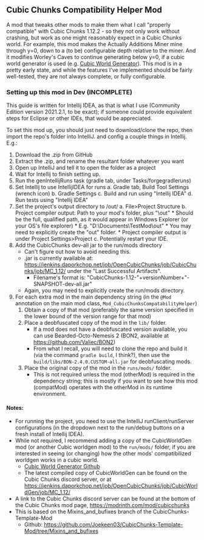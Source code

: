 ## Cubic Chunks Compatibility Helper Mod

A mod that tweaks other mods to make them what I call "properly compatible" with Cubic Chunks 1.12.2 - so
they not only work without crashing, but work as one might reasonably expect in a Cubic Chunks world.
For example, this mod makes the Actually Additions Miner mine through y=0, down to a (to be) configurable
depth relative to the miner. And it modifies Worley's Caves to continue generating below y=0, if a
cubic world generator is used (e.g. [Cubic World Generator](https://github.com/OpenCubicChunks/CubicWorldGen)).
This mod is in a pretty early state, and while the features I've implemented should be fairly well-tested,
they are not always complete, or fully configurable.

### Setting up this mod in Dev (INCOMPLETE)

This guide is written for Intellij IDEA, as that is what I use (Community Edition version 2021.2.1, to be exact); if someone could provide equivalent steps
  for Eclipse or other IDEs, that would be appreciated.

To set this mod up, you should just need to download/clone the repo, then import the repo's folder into IntelliJ. and config a couple things in Intellij.
E.g.:
1. Download the .zip from GitHub
2. Extract the .zip, and rename the resultant folder whatever you want
3. Open up IntelliJ and tell it to open the folder as a project
4. Wait for Intellij to finish setting up.
5. Run the genIntellijRuns task (gradle tab, under Tasks/forgegradleruns)
6. Set Intellij to use IntellijIDEA for runs
    a. Gradle tab, Build Tool Settings (wrench icon)
    b. Gradle Settings
    c. Build and run using "Intellij IDEA"
    d. Run tests using "Intellij IDEA"
7. Set the project's output directory to /out/
    a. File>Project Structure
    b. Project compiler output: Path to your mod's folder, plus "\out"
        * Should be the full, qualified path, as it would appear in Windows Explorer (or your OS's file explorer)
        * E.g. "D:\Documents\TestMod\out"
        * You may need to explicitly create the "out" folder.
        * Project compiler output is under Project Settings>Project
    c. Potentially restart your IDE.
8. Add the CubicChunks dev-all jar to the run/mods directory
    * Can't figure out how to avoid needing this.
    * .jar is currently available at: https://jenkins.daporkchop.net/job/OpenCubicChunks/job/CubicChunks/job/MC_1.12/ under the "Last Successful Artifacts".
        * Filename's format is: "CubicChunks-1.12-"+versionNumber+"-SNAPSHOT-dev-all.jar"
    * Again, you may need to explicitly create the run/mods directory.
9. For each extra mod in the main dependency string (in the `@Mod` annotation on the main mod
   class, `Mod_CubicChunksCompatabilityHelper`)
   1. Obtain a copy of that mod (preferably the same version specified in the lower bound of the
      version range for that mod)
   2. Place a deobfuscated copy of the mod in the `lib/` folder.
      * If a mod does not have a deobfuscated version available, you can use Bearded-Octo-Nemesis 2 (BON2, available at https://github.com/Valiec/BON2)
      * From what I recall, you will need to clone the repo and build it (via the
        command `gradle build`, I think?), then use the `build/libs/BON-2.4.0.CUSTOM-all.jar` for
        deobfuscating mods.
   3. Place the original copy of the mod in the `runs/mods/` folder.
      * This is not required unless the mod (otherMod) is required in the dependency string; this is mostly if you want
        to see how this mod (compatMod) operates with the otherMod in its runtime environment.

#### Notes:

* For running the project, you need to use the IntelliJ runClient/runServer configurations (in the
  dropdown next to the run/debug buttons on a fresh install of Intellij IDEA).
* While not required, I recommend adding a copy of the CubicWorldGen mod (or another Cubic worldgen mod)
  to the `run/mods/` folder, if you are interested in seeing (or changing) how the other mods' compatibilized
  worldgen works in a cubic world.
  * [Cubic World Generator Github](https://github.com/OpenCubicChunks/CubicWorldGen)
  * The latest compiled copy of CubicWorldGen can be found on the Cubic Chunks discord server, or at https://jenkins.daporkchop.net/job/OpenCubicChunks/job/CubicWorldGen/job/MC_1.12/
* A link to the Cubic Chunks discord server can be found at the bottom of the Cubic Chunks mod page, https://modrinth.com/mod/cubicchunks
* This is based on the Mixins_and_bufixes branch of the CubicChunks-Template-Mod
  * Github: https://github.com/Joekeen03/CubicChunks-Template-Mod/tree/Mixins_and_bufixes 